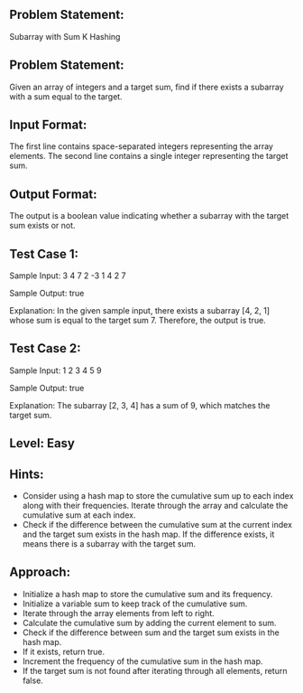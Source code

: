## Problem Statement:
Subarray with Sum K Hashing

## Problem Statement:
Given an array of integers and a target sum, find if there exists a subarray with a sum equal to the target.


## Input Format:
The first line contains space-separated integers representing the array elements.
The second line contains a single integer representing the target sum.


## Output Format:
The output is a boolean value indicating whether a subarray with the target sum exists or not.


## Test Case 1:
Sample Input:
3 4 7 2 -3 1 4 2
7

Sample Output:
true

Explanation:
In the given sample input, there exists a subarray [4, 2, 1] whose sum is equal to the target sum 7. Therefore, the output is true.

## Test Case 2:
Sample Input:
1 2 3 4 5
9

Sample Output:
true

Explanation:
The subarray [2, 3, 4] has a sum of 9, which matches the target sum.

## Level: Easy

## Hints:
- Consider using a hash map to store the cumulative sum up to each index along with their frequencies.
Iterate through the array and calculate the cumulative sum at each index.
- Check if the difference between the cumulative sum at the current index and the target sum exists in the hash map.
If the difference exists, it means there is a subarray with the target sum.


## Approach:
- Initialize a hash map to store the cumulative sum and its frequency.
- Initialize a variable sum to keep track of the cumulative sum.
- Iterate through the array elements from left to right.
- Calculate the cumulative sum by adding the current element to sum.
- Check if the difference between sum and the target sum exists in the hash map.
- If it exists, return true.
- Increment the frequency of the cumulative sum in the hash map.
- If the target sum is not found after iterating through all elements, return false.
